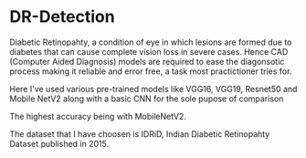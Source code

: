 # DR-Detection

Diabetic Retinopahty, a condition of eye in which lesions are formed due to diabetes that can cause complete vision loss in severe cases. Hence CAD (Computer Aided Diagnosis) models are required to ease the diagonsotic process making it reliable and error free, a task most practictioner tries for.

Here I've used various pre-trained models like VGG16, VGG19, Resnet50 and Mobile NetV2 along with a basic CNN for the sole pupose of comparison

The highest accuracy being with MobileNetV2. 

The dataset that I have choosen is IDRiD, Indian Diabetic Retinopahty Dataset published in 2015. 
